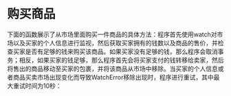# 购买商品

下面的函数展示了从市场里面购买一件商品的具体方法：程序首先使用watch对市场以及买家的个人信息进行监视，然后获取买家拥有的钱数以及商品的售价，并检查买家是否有足够的钱来购买该商品。如果买家没有足够的钱，那么程序会取消事务；相反，如果买家的钱足够，那么程序首先会将买家支付的钱转移给卖家，然后将售出的商品移动至买家的包裹，并将该商品从市场中移除。当买家的个人信息或者商品买卖市场出现变化而导致WatchError移除出现时，程序进行重试，其中最大重试时间为10秒：

```

```



